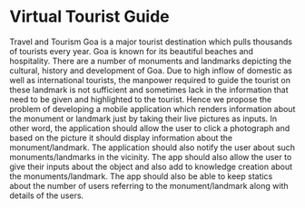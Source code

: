 # Virtual Tourist Guide

Travel and Tourism Goa is a major tourist destination which pulls thousands of tourists every year. Goa is known for its beautiful beaches and hospitality. There are a number of monuments and landmarks depicting the cultural, history and development of Goa. Due to high inflow of domestic as well as international tourists, the manpower required to guide the tourist on these landmark is not sufficient and sometimes lack in the information that need to be given and highlighted to the tourist. Hence we propose the problem of developing a mobile application which renders information about the monument or landmark just by taking their live pictures as inputs. In other word, the application should allow the user to click a photograph and based on the picture it should display information about the monument/landmark. The application should also notify the user about such monuments/landmarks in the vicinity. The app should also allow the user to give their inputs about the object and also add to knowledge creation about the monuments/landmark. The app should also be able to keep statics about the number of users referring to the monument/landmark along with details of the users.
